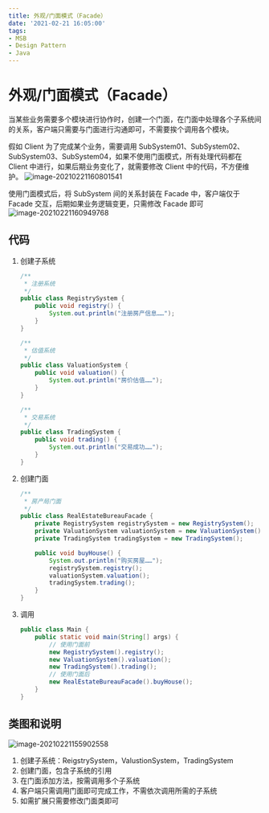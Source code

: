 ```yaml
---
title: 外观/门面模式（Facade）
date: '2021-02-21 16:05:00'
tags:
- MSB
- Design Pattern
- Java
---
```

# 外观/门面模式（Facade）

当某些业务需要多个模块进行协作时，创建一个门面，在门面中处理各个子系统间的关系，客户端只需要与门面进行沟通即可，不需要挨个调用各个模块。

假如 Client 为了完成某个业务，需要调用 SubSystem01、SubSystem02、SubSystem03、SubSystem04，如果不使用门面模式，所有处理代码都在 Client 中进行，如果后期业务变化了，就需要修改 Client 中的代码，不方便维护。
![image-20210221160801541](https://gitee.com/swang-harbin/pic-bed/raw/master/images/2021/20210221160801.png) 

使用门面模式后，将 SubSystem 间的关系封装在 Facade 中，客户端仅于 Facade 交互，后期如果业务逻辑变更，只需修改 Facade 即可
![image-20210221160949768](https://gitee.com/swang-harbin/pic-bed/raw/master/images/2021/20210221160950.png)


## 代码

1. 创建子系统

   ```java
   /**
    * 注册系统
    */
   public class RegistrySystem {
       public void registry() {
           System.out.println("注册房产信息……");
       }
   }
   
   /**
    * 估值系统
    */
   public class ValuationSystem {
       public void valuation() {
           System.out.println("房价估值……");
       }
   }
   
   /**
    * 交易系统
    */
   public class TradingSystem {
       public void trading() {
           System.out.println("交易成功……");
       }
   }
   ```

2. 创建门面

   ```java
   /**
    * 房产局门面
    */
   public class RealEstateBureauFacade {
       private RegistrySystem registrySystem = new RegistrySystem();
       private ValuationSystem valuationSystem = new ValuationSystem();
       private TradingSystem tradingSystem = new TradingSystem();
   
       public void buyHouse() {
           System.out.println("购买房屋……");
           registrySystem.registry();
           valuationSystem.valuation();
           tradingSystem.trading();
       }
   }
   ```

3. 调用

   ```java
   public class Main {
       public static void main(String[] args) {
           // 使用门面前
           new RegistrySystem().registry();
           new ValuationSystem().valuation();
           new TradingSystem().trading();
           // 使用门面后
           new RealEstateBureauFacade().buyHouse();
       }
   }
   ```

## 类图和说明

![image-20210221155902558](https://gitee.com/swang-harbin/pic-bed/raw/master/images/2021/20210221155903.png)

1. 创建子系统：ReigstrySystem，ValustionSystem，TradingSystem
2. 创建门面，包含子系统的引用
3. 在门面添加方法，按需调用多个子系统
4. 客户端只需调用门面即可完成工作，不需依次调用所需的子系统
5. 如需扩展只需要修改门面类即可
